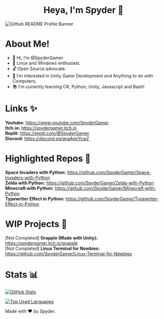 <!---
Hello there.
--->

<p>
  <h1 align="center"><b>Heya, I'm Spyder 👋</b></h1>
</p>

![Github README Profile Banner](https://user-images.githubusercontent.com/85440857/179219813-a36bb029-46c2-4b36-a7bd-114327eb9a60.png)

# About Me!
- 👋 Hi, I’m @SpyderGamer
- 🐧 Linux and Windows enthusiast.
- 🔓 Open Source advocate.
- 👀 I’m interested in Unity Game Development and Anything to do with Computers.
- 📚 I’m currently learning C#, Python, Unity, Javascript and Bash!

# Links ✨
**Youtube:** https://www.youtube.com/SpyderGamer <br/>
**Itch.io:** https://spydergamer.itch.io <br/>
**Replit:** https://replit.com/@SpyderGamer <br/>
**Discord:** https://discord.gg/anaAgvYcwZ <br/>

# Highlighted Repos 📁
**Space Invaders with Python:** https://github.com/SpyderGamer/Space-Invaders-with-Python <br/>
**Zelda with Python:** https://github.com/SpyderGamer/Zelda-with-Python <br/>
**Minecraft with Python:** https://github.com/SpyderGamer/Minecraft-with-Python <br/>
**Typewriter Effect in Python:** https://github.com/SpyderGamer/Typewriter-Effect-in-Python <br/>

# WIP Projects 🧾
[Not Completed] **Grapple (Made with Unity):** https://spydergamer.itch.io/grapple <br/>
[Not Completed] **Linux Terminal for Newbies:** https://github.com/SpyderGamer/Linux-Terminal-for-Newbies <br/>

# Stats 📊
[![GitHub Stats](https://github-readme-stats.vercel.app/api?username=SpyderGamer&bg_color=1e1e2e&text_color=cdd6f4&icon_color=cba6f7&title_color=94e2d5)](https://github.com/anuraghazra/github-readme-stats)

[![Top Used Languages](https://github-readme-stats.vercel.app/api/top-langs/?username=SpyderGamer&langs_count=9&bg_color=1e1e2e&text_color=cdd6f4&icon_color=cba6f7&title_color=94e2d5)](https://github.com/anuraghazra/github-readme-stats)

Made with ♥ by Spyder.

<!---
SpyderGamer/SpyderGamer is a ✨ special ✨ repository because its `README.md` (this file) appears on your GitHub profile.
You can click the Preview link to take a look at your changes.
Yes.
--->
